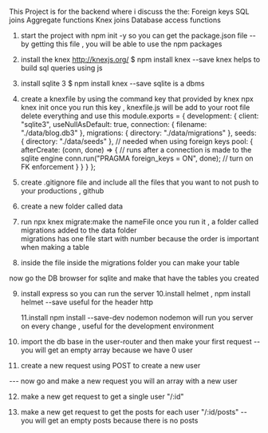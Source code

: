 This Project is for the backend where i discuss the
the:
Foreign keys
SQL joins
Aggregate functions
Knex joins
Database access functions

1. start the project with npm init -y so you can get the package.json file
   -- by getting this file , you will be able to use the npm packages

2) install the knex http://knexjs.org/
   \$ npm install knex --save
   knex helps to build sql queries using js

3) install sqlite 3
   \$ npm install knex --save
   sqlite is a dbms

4. create a knexfile by using the command key that provided by knex
   npx knex init
   once you run this key , knexfile.js will be add to your root file
   delete everything and use this
   module.exports = {
   development: {
   client: "sqlite3",
   useNullAsDefault: true,
   connection: {
   filename: "./data/blog.db3"
   },
   migrations: {
   directory: "./data/migrations"
   },
   seeds: {
   directory: "./data/seeds"
   },
   // needed when using foreign keys
   pool: {
   afterCreate: (conn, done) => {
   // runs after a connection is made to the sqlite engine
   conn.run("PRAGMA foreign_keys = ON", done); // turn on FK enforcement
   }
   }
   }
   };

5. create .gitignore file and include all the files that you want to not push to your productions , github

6) create a new folder called data
7) run npx knex migrate:make the nameFile
   once you run it , a folder called migrations added to the data folder  
   migrations has one file start with number because the order is important when making a
   table

8) inside the file inside the migrations folder you can make your table

now go the DB browser for sqlite and make that have the tables you created

9. install express so you can run the server
   10.install helmet , npm install helmet --save useful for the header http

   11.install npm install --save-dev nodemon
   nodemon will run you server on every change , useful for the development environment

10. import the db base in the user-router and then make your first request
    -- you will get an empty array because we have 0 user

11. create a new request using POST to create a new user

--- now go and make a new request you will an array with a new user

12. make a new get request to get a single user "/:id"

13. make a new get request to get the posts for each user "/:id/posts"
    -- you will get an empty posts because there is no posts
